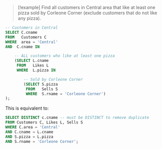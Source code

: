 
>[!example]
> Find all customers in Central area that like at least one pizza sold by Corleone Corner (exclude customers that do not like any pizza).

```sql
-- Customers in Central
SELECT C.cname
FROM   Customers C
WHERE  area = 'Central'
AND  C.cname IN 

	-- ALL customers who like at least one pizza
	(SELECT L.cname
	 FROM   Likes L
	 WHERE  L.pizza IN

		-- Sold by Corleone Corner
		(SELECT S.pizza
		 FROM   Sells S
		 WHERE  S.rname = 'Corleone Corner')
);
```

This is equivalent to:

```sql
SELECT DISTINCT c.cname -- must be DISTINCT to remove duplicate
FROM Customers C, Likes L, Sells S 
WHERE C.area = 'Central'
AND C.cname = L.cname
AND S.pizza = L.pizza
AND S.rname = 'Corleone Corner';
```